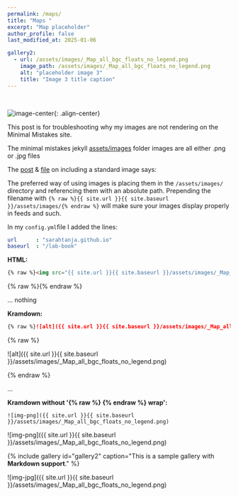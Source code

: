 ```yaml
---
permalink: /maps/
title: "Maps "
excerpt: "Map placeholder"
author_profile: false
last_modified_at: 2025-01-06

gallery2:
  - url: /assets/images/_Map_all_bgc_floats_no_legend.png
    image_path: /assets/images/_Map_all_bgc_floats_no_legend.png
    alt: "placeholder image 3"
    title: "Image 3 title caption"
---
```


<img src="{{ site.url }}{{ site.baseurl }}/assets/images/_Map_all_bgc_floats_no_legend.png" alt="">

<img src="{{ site.url }}{{ site.baseurl }}/assets/images/Logo_Mark_Backed.png" alt="">



![image-center]("/assets/images/_Map_all_bgc_floats_no_legend.png"){: .align-center}

This post is for troubleshooting why my images are not rendering on the Minimal Mistakes site. 

The minimal mistakes jekyll [assets/images](https://github.com/mmistakes/minimal-mistakes/tree/master/docs/assets/images) folder images are all either .png or .jpg files

The [post](https://mmistakes.github.io/minimal-mistakes/post%20formats/post-image-standard/) & [file](https://github.com/mmistakes/minimal-mistakes/blob/master/docs/_posts/2010-08-05-post-image-standard.md) on including a standard image says:

The preferred way of using images is placing them in the `/assets/images/` directory and referencing them with an absolute path. Prepending the filename with `{% raw %}{{ site.url }}{{ site.baseurl }}/assets/images/{% endraw %}` will make sure your images display properly in feeds and such.

In my `config.yml`file I added the lines:

```yml
url		 : "sarahtanja.github.io"
baseurl	 : "/lab-book"
```



**HTML:**

```html
{% raw %}<img src="{{ site.url }}{{ site.baseurl }}/assets/images/_Map_all_bgc_floats_no_legend.png" alt="">{% endraw %}
```
{% raw %}<img src="{{ site.url }}{{ site.baseurl }}/assets/images/_Map_all_bgc_floats_no_legend.png" alt="">{% endraw %}

... nothing 

**Kramdown:**

```markdown
{% raw %}![alt]({{ site.url }}{{ site.baseurl }}/assets/images/_Map_all_bgc_floats_no_legend.png){% endraw %}
```
{% raw %}

![alt]({{ site.url }}{{ site.baseurl }}/assets/images/_Map_all_bgc_floats_no_legend.png)

{% endraw %}

... 

**Kramdown without '{% raw %} {% endraw %} wrap':**

```kramdown
![img-png]({{ site.url }}{{ site.baseurl }}/assets/images/_Map_all_bgc_floats_no_legend.png)
```

![img-png]({{ site.url }}{{ site.baseurl }}/assets/images/_Map_all_bgc_floats_no_legend.png)

{% include gallery id="gallery2"  caption="This is a sample gallery with **Markdown support**." %}

![img-jpg]({{ site.url }}{{ site.baseurl }}/assets/images/_Map_all_bgc_floats_no_legend.png)
